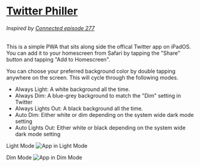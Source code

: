 # [Twitter Philler](http://twitter-philler.herokuapp.com)

###### Inspired by [Connected episode 277](https://www.relay.fm/connected/277)

This is a simple PWA that sits along side the offical Twitter app on iPadOS. You can add it to your homescreen from Safari by tapping the "Share" button and tapping "Add to Homescreen".

You can choose your preferred background color by double tapping anywhere on the screen. This will cycle through the following modes.

* Always Light: A white background all the time.
* Always Dim: A blue-grey background to match the "Dim" setting in Twitter
* Always Lights Out: A black background all the time.
* Auto Dim: Either white or dim depending on the system wide dark mode setting
* Auto Lights Out: Either white or black depending on the system wide dark mode setting

Light Mode
![App in Light Mode](https://i.imgur.com/eRTMDoL.jpg)

Dim Mode
![App in Dim Mode](https://i.imgur.com/RMiyTpN.jpg)